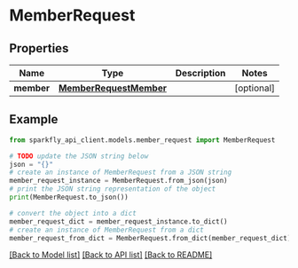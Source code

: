 # MemberRequest


## Properties

Name | Type | Description | Notes
------------ | ------------- | ------------- | -------------
**member** | [**MemberRequestMember**](MemberRequestMember.md) |  | [optional] 

## Example

```python
from sparkfly_api_client.models.member_request import MemberRequest

# TODO update the JSON string below
json = "{}"
# create an instance of MemberRequest from a JSON string
member_request_instance = MemberRequest.from_json(json)
# print the JSON string representation of the object
print(MemberRequest.to_json())

# convert the object into a dict
member_request_dict = member_request_instance.to_dict()
# create an instance of MemberRequest from a dict
member_request_from_dict = MemberRequest.from_dict(member_request_dict)
```
[[Back to Model list]](../README.md#documentation-for-models) [[Back to API list]](../README.md#documentation-for-api-endpoints) [[Back to README]](../README.md)



